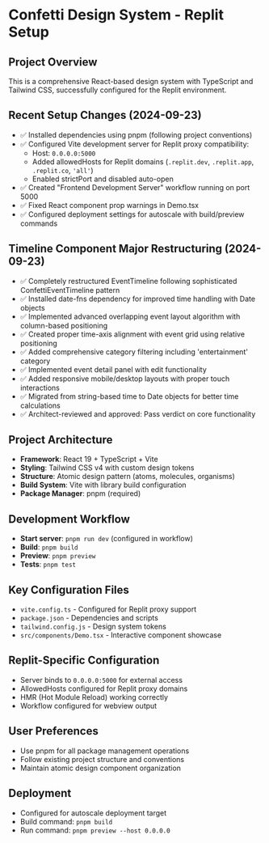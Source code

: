 # Confetti Design System - Replit Setup

## Project Overview
This is a comprehensive React-based design system with TypeScript and Tailwind CSS, successfully configured for the Replit environment.

## Recent Setup Changes (2024-09-23)
- ✅ Installed dependencies using pnpm (following project conventions)
- ✅ Configured Vite development server for Replit proxy compatibility:
  - Host: `0.0.0.0:5000` 
  - Added allowedHosts for Replit domains (`.replit.dev`, `.replit.app`, `.replit.co`, `'all'`)
  - Enabled strictPort and disabled auto-open
- ✅ Created "Frontend Development Server" workflow running on port 5000
- ✅ Fixed React component prop warnings in Demo.tsx
- ✅ Configured deployment settings for autoscale with build/preview commands

## Timeline Component Major Restructuring (2024-09-23)
- ✅ Completely restructured EventTimeline following sophisticated ConfettiEventTimeline pattern
- ✅ Installed date-fns dependency for improved time handling with Date objects
- ✅ Implemented advanced overlapping event layout algorithm with column-based positioning
- ✅ Created proper time-axis alignment with event grid using relative positioning
- ✅ Added comprehensive category filtering including 'entertainment' category
- ✅ Implemented event detail panel with edit functionality
- ✅ Added responsive mobile/desktop layouts with proper touch interactions
- ✅ Migrated from string-based time to Date objects for better time calculations
- ✅ Architect-reviewed and approved: Pass verdict on core functionality

## Project Architecture
- **Framework**: React 19 + TypeScript + Vite
- **Styling**: Tailwind CSS v4 with custom design tokens
- **Structure**: Atomic design pattern (atoms, molecules, organisms)
- **Build System**: Vite with library build configuration
- **Package Manager**: pnpm (required)

## Development Workflow
- **Start server**: `pnpm run dev` (configured in workflow)
- **Build**: `pnpm build` 
- **Preview**: `pnpm preview`
- **Tests**: `pnpm test`

## Key Configuration Files
- `vite.config.ts` - Configured for Replit proxy support
- `package.json` - Dependencies and scripts
- `tailwind.config.js` - Design system tokens
- `src/components/Demo.tsx` - Interactive component showcase

## Replit-Specific Configuration
- Server binds to `0.0.0.0:5000` for external access
- AllowedHosts configured for Replit proxy domains
- HMR (Hot Module Reload) working correctly
- Workflow configured for webview output

## User Preferences
- Use pnpm for all package management operations
- Follow existing project structure and conventions
- Maintain atomic design component organization

## Deployment
- Configured for autoscale deployment target
- Build command: `pnpm build`
- Run command: `pnpm preview --host 0.0.0.0`